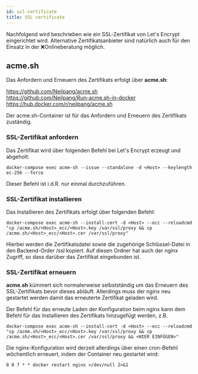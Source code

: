 ```yaml
---
id: ssl-certificate
title: SSL certificate
---
```

Nachfolgend wird beschrieben wie ein SSL-Zertifikat von Let's Encrypt eingerichtet wird. Alternative Zertifikatsanbieter sind natürlich auch für den Einsatz in der ❌Onlineberatung möglich.

## acme.sh
Das Anfordern und Erneuern des Zertifikats erfolgt über **acme.sh**:

https://github.com/Neilpang/acme.sh \
https://github.com/Neilpang/Run-acme.sh-in-docker \
https://hub.docker.com/r/neilpang/acme.sh

Der acme.sh-Container ist für das Anfordern und Erneuern des Zertifikats zuständig.

### SSL-Zertifikat anfordern
Das Zertifikat wird über folgenden Befehl bei Let's Encrypt erzeugt und abgeholt:

``docker-compose exec acme-sh --issue --standalone -d <Host> --keylength ec-256 --force``

Dieser Befehl ist i.d.R. nur einmal durchzuführen.

### SSL-Zertifikat installieren
Das Installieren des Zertifikats erfolgt über folgenden Befehl:

``docker-compose exec acme-sh --install-cert -d <Host> --ecc --reloadcmd "cp /acme.sh/<Host>_ecc/<Host>.key /var/ssl/proxy && cp /acme.sh/<Host>_ecc/<Host>.cer /var/ssl/proxy"``

Hierbei werden die Zertifikatsdatei sowie die zugehörige Schlüssel-Datei in den Backend-Order /ssl kopiert. Auf diesen Ordner hat auch der nginx Zugriff, so dass darüber das Zertifikat eingebunden ist.

### SSL-Zertifikat erneuern
**acme.sh** kümmert sich normalerweise selbstständig um das Erneuern des SSL-Zertifikats bevor dieses abläuft. Allerdings muss der nginx neu gestartet werden damit das erneuterte Zertifikat geladen wird.

Der Befehl für das erneute Laden der Konfiguration beim nginx kann dem Befehl für das Installieren des Zertifikats hinzugefügt werden, z.B.

``docker-compose exec acme-sh --install-cert -d <Host> --ecc --reloadcmd "cp /acme.sh/<Host>_ecc/<Host>.key /var/ssl/proxy && cp /acme.sh/<Host>_ecc/<Host>.cer /var/ssl/proxy && <HIER EINFÜGEN>"``

Die nginx-Konfiguration wird derzeit allerdings über einen cron-Befehl wöchentlich erneuert, indem der Container neu gestartet wird:

``0 0 7 * * docker restart nginx >/dev/null 2>&1``
